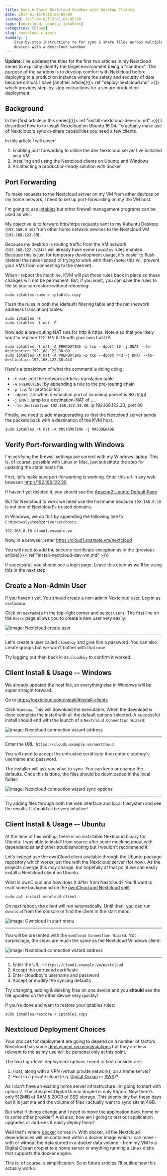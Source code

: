 ```yaml
---
title: Sync-n-Share Nextcloud Sandbox with Desktop Clients
date: 2017-01-15T8:15:00-05:00
lastmod: 2017-04-02T15:41:00-05:00
tags: [nextcloud, ubuntu, iptables]
categories: [Cloud]
slug: nextcloud-clients
summary: |
    Step-by-step instructions to for sync & share files across multiple
    devices with a Nextcloud sandbox
---
```


**Update:** I've updated the titles for the first two articles in my
Nextcloud series to explicitly identify the target environment being a "sandbox". The purpose of the sandbox is to develop comfort with
Nextcloud before deploying to a production instance where the safety and security of data become critical. I have [another article]({{< ref "deploy-nextcloud.md" >}}) which provides
step-by-step instructions for a secure production deployment.

## Background

In the [first article in this series]({{< ref "install-nextcloud-dev-vm.md" >}}) I described how to
to install Nextcloud on Ubuntu 16.04. To actually make use of
Nextcloud's sync-n-share capabilities you need a few clients.

In this article I will cover:

1. Enabling port forwarding to utilize the dev Nextcloud server I've installed on a VM
2. Installing and using the Nextcloud clients on Ubuntu and Windows
3. Architecting a production-ready solution with docker

## Port Forwarding

To make requests to the Nextcloud server on my VM from other devices on
my home network, I need to set up port-forwarding on my the VM host.

I'm going to use
[iptables](https://www.netfilter.org/projects/iptables/index.html) but
other firewall management programs can be used as well.

My objective is to forward http/https requests sent to my Kubuntu
Desktop (`192.168.0.10`) from other home network devices to the Nextcloud
VM (`192.168.122.30`).

Because my desktop is routing traffic from the VM network
(`192.168.122.0/24`) I will already have some `iptables` rules enabled.
Because this is just for temporary development usage, it's easier to
flush (delete) the rules instead of trying to work with them (note: this
will prevent your VMs from connecting to the internet).

When I reboot the machine, KVM will put those rules back in place so
these changes will not be permanent. But, if you want, you can save the
rules to file so you can restore without rebooting:

```shell
sudo iptables-save > iptables.copy
```

Flush the rules in both the (default) filtering table and the nat
(network addresss translation) tables:

```shell
sudo iptables -F
sudo iptables -t nat -F
```

Now add a pre-routing NAT rule for http & https. Note also that you
likely want to replace `192.168.0.10` with your own host IP.

```shell
sudo iptables -t nat -A PREROUTING -p tcp --dport 80 -j DNAT --to-destination 192.168.122.30:80
sudo iptables -t nat -A PREROUTING -p tcp --dport 443 -j DNAT --to-destination 192.168.122.30:443
```

Here's a breakdown of what the command is doing doing:

* `-t nat`: edit the network address translation table
* `-A PREROUTING`: by appending a rule to the pre-routing chain
* `-p tcp`: for protocol tcp
* `--dport 80`: when destination port of incoming packet is 80
  (http)
* `-j DNAT`: jump to a destination-NAT of ....
* `--to-destination 192.168.122.30:80`: ip 192.168.122.30, port 80

Finally, we need to add masquerading so that the Nextcloud server sends
the packets back with a destination of the KVM host.

```shell
sudo iptables -t nat -A POSTROUTING -j MASQUERADE
```

## Verify Port-forwarding with Windows

I'm verifying the firewall settings are correct with my Windows laptop.
This is, of course, possible with Linux or Mac, just substitute the step
for updating the static hosts file.

First, let's make sure port-forwarding is working. Enter this url in any
web browser: http://192.168.122.30

If haven't yet deleted it, you should see the [Apache2 Ubuntu Default Page](https://www.linux.com/learn/apache-ubuntu-linux-beginners)

But for Nextcloud to work we need use the hostname because
`192.168.0.10` is not one of Nextcloud's trusted domains.

In Windows, we do this by appending the following line to
`C:WindowsSystem32driversetchosts`:

```shell
192.168.0.10 cloud1.example.vm
```

Now, in a browser, enter https://cloud1.example.vm/nextcloud

You will need to add the security certificate exception as in the
[previous article]({{< ref "install-nextcloud-dev-vm.md" >}})

If successful, you should see a login page. Leave this open as we'll be
using this in the next step.

## Create a Non-Admin User

If you haven't yet. You should create a non-admin Nextcloud user. Log in
as `nextadmin`.

Click on `nextadmin` in the top-right corner and select `Users`. The
first line on the `Users` page allows you to create a new user very
easily:

![image: Nextcloud create user](/img/nextcloud_create_user.png)

---

Let's create a user called `cloudboy` and give him a password. You can
also create groups but we won't bother with that now.

Try logging out then back in as `cloudboy` to confirm it worked.

## Client Install & Usage -- Windows

We already updated the host file, so everything else in Windows will be
super straight forward.

Go to https://nextcloud.com/install/#install-clients

Click `Windows`. This will download the executable. When the download is
done complete the install with all the default options selected. A
successful install should end with the launch of a `Nextcloud Connection Wizard`:

![image: Nextcloud connection wizard address](/img/nextcloud_wizard_address.png)

---

Enter the URL: `https://cloud1.example.vm/nextcloud`

You will need to accept the untrusted certificate then enter cloudboy's
username and password.

The installer will ask you what to sync. You can keep or change the
defaults. Once this is done, the files should be downloaded in the local
folder.

![image: Nextcloud connection wizard sync options](/img/nextcloud_wizard_sync.png)

---

Try adding files through both the web interface and local filesystem and
see the results. It should all be very intuitive!

## Client Install & Usage -- Ubuntu

At the time of this writing, there is no installable Nextcloud binary
for Ubuntu. I was able to install from source after some mucking about
with dependencies and other troubleshooting but I wouldn't recommend it.

Let's instead use the ownCloud client available through the Ubuntu
package repository which works just fine with the Nextcloud server (for
now). As the projects diverge this may change, but hopefully at that
point we can easily install a Nextcloud client on Ubuntu.

What is ownCloud and how does it differ from Nextcloud? You'll want to
read some background on the [ownCloud and Nextcloud split](https://serenity-networks.com/goodbye-owncloud-hello-nextcloud-the-aftermath-of-disrupting-open-source-cloud-storage/).

```shell
sudo apt install owncloud-client
```

On next reboot, the client will run automatically. Until then, you can
run `owncloud` from the console or find the client in the start menu:

![image: Owncloud in start menu](/img/owncloud_start.png)

---

You will be presented with the `ownCloud Connection Wizard`. Not
surprisingly, the steps are much the same as the Nextcloud Windows
client:

![image: Nextcloud connection wizard address](/img/owncloud_wizard_address.png)

---

1. Enter the URL - `https://cloud1.example.vm/nextcloud`
2. Accept the untrusted certificate
3. Enter cloudboy's username and password
4. Accept or modify the syncing defaults

Try changing, adding & deleting files on one device and you **should**
see the file updated on the other device very quickly!

If you're done and want to restore your iptables rules:

```shell
sudo iptables-restore < iptables.copy
```

## Nextcloud Deployment Choices

Your choices for deployment are going to depend on a number of factors.
Nextcloud has some [deployment recommendations](https://docs.nextcloud.com/server/11/admin_manual/installation/deployment_recommendations.html)
but they are less relevant to me as my use will be personal only at this
point.

The two high-level deployment options I need to first consider are:

1. Host, along with a VPN (virtual private network), on a home server?
2. Host in a private cloud (e.g. [Digital Ocean](https://www.digitalocean.com/) or
   [AWS](https://aws.amazon.com/))?

As I don't have an existing home server infrastructure I'm going to
start with option 2. The cheapest Digital Ocean droplet is only \$5/mo.
Now there's only 512MiB of RAM & 20GB of SSD storage. This seems tiny
but these days but it is just me and the volume of files I actually want
to sync sits at 4GB.

But what if things change and I need to move the application back home
or to some other provider? And also, how am I going to test out
application upgrades or add-ons & easily deploy them?

Well that's where [docker](https://www.infoworld.com/article/3204171/linux/what-is-docker-linux-containers-explained.html) comes in. With
docker, all the Nextcloud dependencies will be contained within a docker
image which I can move - with or without the data stored in a docker
data volume - from my VM to a Digital Ocean droplet to a home server or
anything running a Linux distro that supports the docker engine.

This is, of course, a simplification. So in future articles I'll outline
how this actually works.
